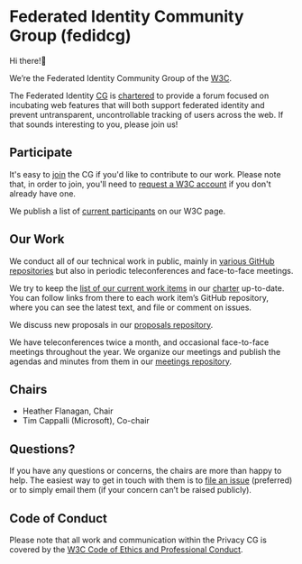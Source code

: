 # Federated Identity Community Group (fedidcg)

Hi there!👋

We’re the Federated Identity Community Group of the [W3C](https://www.w3.org/).

The Federated Identity [CG](https://www.w3.org/community/) is [chartered](charter) to provide a forum focused on incubating web features that will both support federated identity and prevent untransparent, uncontrollable tracking of users across the web. If that sounds interesting to you, please join us!

## Participate

It's easy to [join](https://www.w3.org/community/fed-id/) the CG if you'd like to contribute to our work. Please note that, in order to join, you'll need to [request a W3C account](https://www.w3.org/accounts/request) if you don't already have one.

We publish a list of [current participants](https://www.w3.org/community/fed-id/participants) on our W3C page.

## Our Work

We conduct all of our technical work in public, mainly in [various GitHub repositories](https://github.com/fedidcg/) but also in periodic teleconferences and face-to-face meetings.

We try to keep the [list of our current work items](charter#work-items) in our [charter](charter) up-to-date. You can follow links from there to each work item’s GitHub repository, where you can see the latest text, and file or comment on issues.

We discuss new proposals in our [proposals repository](https://github.com/fedidcg/proposals).

We have teleconferences twice a month, and occasional face-to-face meetings throughout the year. We organize our meetings and publish the agendas and minutes from them in our [meetings repository](https://github.com/fedidcg/meetings/).

## Chairs

- Heather Flanagan, Chair
- Tim Cappalli (Microsoft), Co-chair

## Questions?

If you have any questions or concerns, the chairs are more than happy to help. The easiest way to get in touch with them is to [file an issue](https://github.com/fedidcg/admin/issues/new) (preferred) or to simply email them (if your concern can’t be raised publicly).

## Code of Conduct

Please note that all work and communication within the Privacy CG is covered by the [W3C Code of Ethics and Professional Conduct](https://www.w3.org/Consortium/cepc/).
